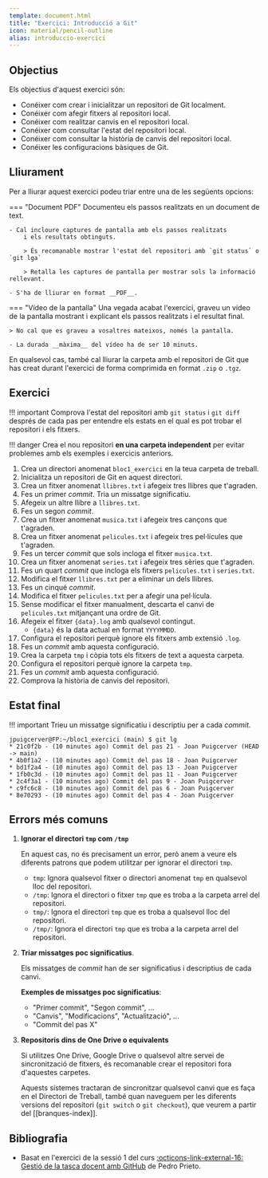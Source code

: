 ```yaml
---
template: document.html
title: "Exercici: Introducció a Git"
icon: material/pencil-outline
alias: introduccio-exercici
---
```


## Objectius
Els objectius d'aquest exercici són:

- Conéixer com crear i inicialitzar un repositori de Git localment.
- Conéixer com afegir fitxers al repositori local.
- Conéixer com realitzar canvis en el repositori local.
- Conéixer com consultar l'estat del repositori local.
- Conéixer com consultar la història de canvis del repositori local.
- Conéixer les configuracions bàsiques de Git.


## Lliurament
Per a lliurar aquest exercici podeu triar entre una de les següents opcions:

=== "Document PDF"
    Documenteu els passos realitzats en un document de text.

    - Cal incloure captures de pantalla amb els passos realitzats
        i els resultats obtinguts.

        > És recomanable mostrar l'estat del repositori amb `git status` o `git lga`

        > Retalla les captures de pantalla per mostrar sols la informació rellevant.
    
    - S'ha de lliurar en format __PDF__.

=== "Vídeo de la pantalla"
    Una vegada acabat l'exercici, graveu un vídeo de la pantalla
    mostrant i explicant els passos realitzats i el resultat final.

    > No cal que es graveu a vosaltres mateixos, només la pantalla.

    - La durada __màxima__ del vídeo ha de ser 10 minuts.

En qualsevol cas, també cal lliurar la carpeta amb el repositori de Git
que has creat durant l'exercici de forma comprimida en format `.zip` o `.tgz`.


## Exercici

!!! important
    Comprova l'estat del repositori amb `git status` i `git diff` després de cada pas
    per entendre els estats en el qual es pot trobar
    el repositori i els fitxers.

!!! danger
    Crea el nou repositori __en una carpeta independent__ per evitar
    problemes amb els exemples i exercicis anteriors.

1. Crea un directori anomenat `bloc1_exercici` en la teua carpeta de treball.
1. Inicialitza un repositori de Git en aquest directori.
1. Crea un fitxer anomenat `llibres.txt` i afegeix tres llibres que t'agraden.
1. Fes un primer _commit_. Tria un missatge significatiu.
1. Afegeix un altre llibre a `llibres.txt`.
1. Fes un segon _commit_.
1. Crea un fitxer anomenat `musica.txt` i afegeix tres cançons que t'agraden.
1. Crea un fitxer anomenat `pelicules.txt` i afegeix tres pel·lícules que t'agraden.
1. Fes un tercer _commit_ que sols incloga el fitxer `musica.txt`.
1. Crea un fitxer anomenat `series.txt` i afegeix tres sèries que t'agraden.
1. Fes un quart _commit_ que incloga els fitxers `pelicules.txt` i `series.txt`.
1. Modifica el fitxer `llibres.txt` per a eliminar un dels llibres.
1. Fes un cinqué _commit_.
1. Modifica el fitxer `pelicules.txt` per a afegir una pel·lícula.
1. Sense modificar el fitxer manualment, descarta el canvi de `pelicules.txt` mitjançant una ordre de Git.
1. Afegeix el fitxer `{data}.log` amb qualsevol contingut.
    - `{data}` és la data actual en format `YYYYMMDD`.
1. Configura el repositori perquè ignore els fitxers amb extensió `.log`.
1. Fes un _commit_ amb aquesta configuració.
1. Crea la carpeta `tmp` i còpia tots els fitxers de text a aquesta carpeta.
1. Configura el repositori perquè ignore la carpeta `tmp`.
1. Fes un _commit_ amb aquesta configuració.
1. Comprova la història de canvis del repositori.


## Estat final
!!! important
    Trieu un missatge significatiu i descriptiu per a cada _commit_.

```shellconsole
jpuigcerver@FP:~/bloc1_exercici (main) $ git lg
* 21c0f2b - (10 minutes ago) Commit del pas 21 - Joan Puigcerver (HEAD -> main)
* 4b0f1a2 - (10 minutes ago) Commit del pas 18 - Joan Puigcerver
* bd1f2a4 - (10 minutes ago) Commit del pas 13 - Joan Puigcerver
* 1fb0c3d - (10 minutes ago) Commit del pas 11 - Joan Puigcerver
* 2c4f3a1 - (10 minutes ago) Commit del pas 9 - Joan Puigcerver
* c9fc6c8 - (10 minutes ago) Commit del pas 6 - Joan Puigcerver
* 8e70293 - (10 minutes ago) Commit del pas 4 - Joan Puigcerver
```


## Errors més comuns

1. __Ignorar el directori `tmp` com `/tmp`__

    En aquest cas, no és precisament un error, però anem a veure els diferents patrons
    que podem utilitzar per ignorar el directori `tmp`.

    - `tmp`: Ignora qualsevol fitxer o directori anomenat `tmp` en qualsevol lloc del repositori.
    - `/tmp`: Ignora el directori o fitxer `tmp` que es troba a la carpeta arrel del repositori.
    - `tmp/`: Ignora el directori `tmp` que es troba a qualsevol lloc del repositori.
    - `/tmp/`: Ignora el directori `tmp` que es troba a la carpeta arrel del repositori.


2. __Triar missatges poc significatius__.

    Els missatges de _commit_ han de ser significatius i descriptius de cada canvi.

    __Exemples de missatges poc significatius__:

    - "Primer commit", "Segon commit", ...
    - "Canvis", "Modificacions", "Actualització", ...
    - "Commit del pas X"

3. __Repositoris dins de One Drive o equivalents__

    Si utilitzes One Drive, Google Drive o qualsevol altre servei de sincronització
    de fitxers, és recomanable crear el repositori fora d'aquestes carpetes.

    Aquests sistemes tractaran de sincronitzar qualsevol canvi que es faça en el Directori de Treball,
    també quan naveguem per les diferents versions del repositori (`git switch` o `git checkout`),
    que veurem a partir del [[branques-index]].


## Bibliografia
- Basat en l'exercici de la sessió 1 del curs
    [:octicons-link-external-16: Gestió de la tasca docent amb GitHub](https://github.com/pedroprieto/curso-github)
    de Pedro Prieto.
